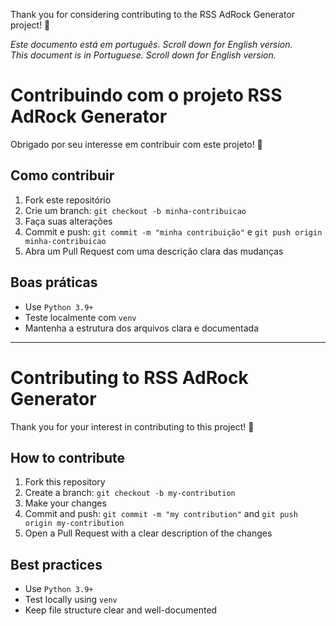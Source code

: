 Thank you for considering contributing to the RSS AdRock Generator project! 🙌

_Este documento está em português. Scroll down for English version._  
_This document is in Portuguese. Scroll down for English version._

# Contribuindo com o projeto RSS AdRock Generator

Obrigado por seu interesse em contribuir com este projeto! 🎉

## Como contribuir

1. Fork este repositório
2. Crie um branch: `git checkout -b minha-contribuicao`
3. Faça suas alterações
4. Commit e push: `git commit -m "minha contribuição"` e `git push origin minha-contribuicao`
5. Abra um Pull Request com uma descrição clara das mudanças

## Boas práticas

- Use `Python 3.9+`
- Teste localmente com `venv`
- Mantenha a estrutura dos arquivos clara e documentada

---

# Contributing to RSS AdRock Generator

Thank you for your interest in contributing to this project! 🎉

## How to contribute

1. Fork this repository  
2. Create a branch: `git checkout -b my-contribution`  
3. Make your changes  
4. Commit and push: `git commit -m "my contribution"` and `git push origin my-contribution`  
5. Open a Pull Request with a clear description of the changes

## Best practices

- Use `Python 3.9+`  
- Test locally using `venv`  
- Keep file structure clear and well-documented
